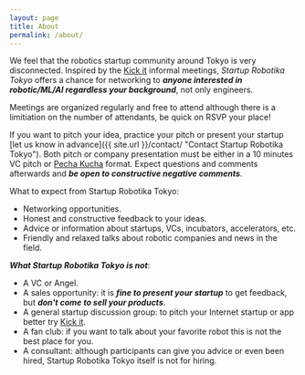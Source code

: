 ```yaml
---
layout: page
title: About
permalink: /about/
--- 
```


We feel that the robotics startup community around Tokyo is very disconnected. Inspired by the [Kick it](http://kickit.jp) informal meetings, _Startup Robotika Tokyo_ offers a chance for networking to ***anyone interested in robotic/ML/AI regardless your background***, not only engineers.

Meetings are organized regularly and free to attend although there is a limitiation on the number of attendants, be quick on RSVP your place!

If you want to pitch your idea, practice your pitch or present your startup [let us know in advance]({{ site.url }}/contact/ "Contact Startup Robotika Tokyo"). Both pitch or company presentation must be either in a 10 minutes VC pitch or [Pecha Kucha](http://www.pechakucha.org/ "Learn more about Pecha Kucha presentations") format. Expect questions and comments afterwards and ***be open to constructive negative comments***.

What to expect from Startup Robotika Tokyo:

+ Networking opportunities.
+ Honest and constructive feedback to your ideas.
+ Advice or information about startups, VCs, incubators, accelerators, etc.
+ Friendly and relaxed talks about robotic companies and news in the field.


***What Startup Robotika Tokyo is not***:

+ A VC or Angel.
+ A sales opportunity: it is ***fine to present your startup*** to get feedback, but ***don't come to sell your products***.
+ A general startup discussion group: to pitch your Internet startup or app better try [Kick it](http://kickit.jp).
+ A fan club: if you want to talk about your favorite robot this is not the best place for you.
+ A consultant: although participants can give you advice or even been hired, Startup Robotika Tokyo itself is not for hiring.
